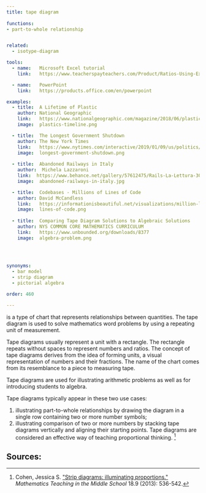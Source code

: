 ```yaml
---
title: tape diagram
  
functions:
- part-to-whole relationship


related:
  - isotype-diagram

tools:
  - name:   Microsoft Excel tutorial
    link:   https://www.teacherspayteachers.com/Product/Ratios-Using-Excel-to-Demonstrate-the-use-of-Tape-Diagrams-and-Tables-945023

  - name:   PowerPoint
    link:   https://products.office.com/en/powerpoint

examples:
  - title:  A Lifetime of Plastic
    author: National Geographic
    link:   https://www.nationalgeographic.com/magazine/2018/06/plastic-planet-waste-pollution-trash-crisis
    image:  plastics-timeline.png

  - title:  The Longest Government Shutdown
    author: The New York Times
    link:   https://www.nytimes.com/interactive/2019/01/09/us/politics/longest-government-shutdown.html?mtrref=www.datavizdoneright.com
    image:  longest-government-shutdown.png
 
  - title:  Abandoned Railways in Italy
    author:  Michela Lazzaroni
    link:  https://www.behance.net/gallery/57612475/Rails-La-Lettura-306-dataviz
    image:  abandoned-railways-in-italy.jpg

  - title:  Codebases - Millions of Lines of Code
    author: David McCandless
    link:   https://informationisbeautiful.net/visualizations/million-lines-of-code/
    image:  lines-of-code.png
  
  - title:  Comparing Tape Diagram Solutions to Algebraic Solutions
    author: NYS COMMON CORE MATHEMATICS CURRICULUM
    link:   https://www.unbounded.org/downloads/8377
    image:  algebra-problem.png
 

    

synonyms:
  - bar model
  - strip diagram
  - pictorial algebra

order: 460

---
```


is a type of chart that represents relationships between quantities. The tape diagram is used to solve mathematics word problems by using a repeating unit of measurement. 

<!--more-->
Tape diagrams usually represent a unit with a rectangle. The rectangle repeats without spaces to represent numbers and ratios. 
The concept of tape diagrams derives from the idea of forming units, a visual representation of numbers and their fractions.
The name of the chart comes from its resemblance to a piece to measuring tape.

Tape diagrams are used for illustrating arithmetic problems as well as for introducing students to algebra. 

Tape diagrams typically appear in these two use cases:
 1. illustrating part-to-whole relationships by drawing the diagram in a single row containing two or more number symbols; 
2. illustrating comparison of two or more numbers by stacking tape diagrams vertically and aligning their starting points. 
Tape diagrams are considered an effective way of teaching proportional thinking. [^cohen]

## Sources:
[^cohen]: Cohen, Jessica S. ["Strip diagrams: illuminating proportions."](https://www.jstor.org/stable/10.5951/mathteacmiddscho.18.9.0536) *Mathematics Teaching in the Middle School* 18.9 (2013): 536-542.
